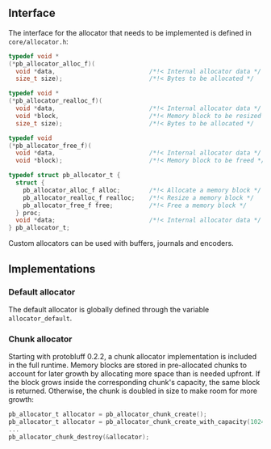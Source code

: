 ## Interface

The interface for the allocator that needs to be implemented is defined in
`core/allocator.h`:

``` c
typedef void *
(*pb_allocator_alloc_f)(
  void *data,                          /*!< Internal allocator data */
  size_t size);                        /*!< Bytes to be allocated */

typedef void *
(*pb_allocator_realloc_f)(
  void *data,                          /*!< Internal allocator data */
  void *block,                         /*!< Memory block to be resized */
  size_t size);                        /*!< Bytes to be allocated */

typedef void
(*pb_allocator_free_f)(
  void *data,                          /*!< Internal allocator data */
  void *block);                        /*!< Memory block to be freed */

typedef struct pb_allocator_t {
  struct {
    pb_allocator_alloc_f alloc;        /*!< Allocate a memory block */
    pb_allocator_realloc_f realloc;    /*!< Resize a memory block */
    pb_allocator_free_f free;          /*!< Free a memory block */
  } proc;
  void *data;                          /*!< Internal allocator data */
} pb_allocator_t;
```

Custom allocators can be used with buffers, journals and encoders.

## Implementations

### Default allocator

The default allocator is globally defined through the variable
`allocator_default`.

### Chunk allocator

Starting with protobluff 0.2.2, a chunk allocator implementation is included
in the full runtime. Memory blocks are stored in pre-allocated chunks to
account for later growth by allocating more space than is needed upfront. If
the block grows inside the corresponding chunk's capacity, the same block is
returned. Otherwise, the chunk is doubled in size to make room for more growth:

``` c
pb_allocator_t allocator = pb_allocator_chunk_create();
pb_allocator_t allocator = pb_allocator_chunk_create_with_capacity(1024);
...
pb_allocator_chunk_destroy(&allocator);
```
